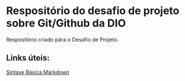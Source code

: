 # Respositório do desafio de projeto sobre Git/Github da DIO
Respositório criado pára o Desafio de Projeto. 
## Links úteis:
[Sintaxe Básica Markdown](https://www.markdownguide.org/basic-syntax/)
